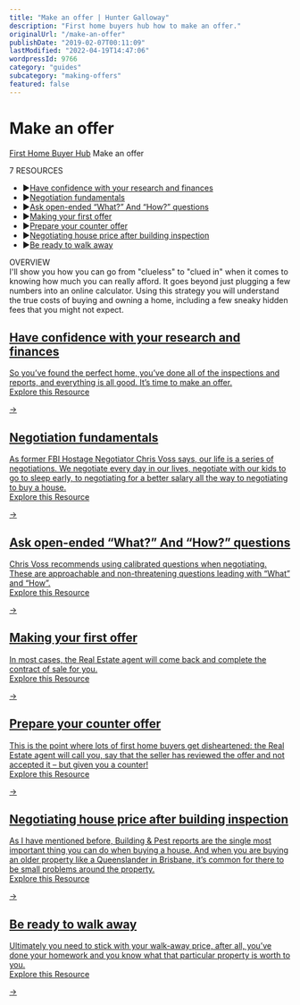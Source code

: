 ```yaml
---
title: "Make an offer | Hunter Galloway"
description: "First home buyers hub how to make an offer."
originalUrl: "/make-an-offer"
publishDate: "2019-02-07T00:11:09"
lastModified: "2022-04-19T14:47:06"
wordpressId: 9766
category: "guides"
subcategory: "making-offers"
featured: false
---
```


<h1>Make an offer</h1>

<p><link rel='stylesheet' href='https://cdnjs.cloudflare.com/ajax/libs/OwlCarousel2/2.1.3/assets/owl.carousel.min.css'><script src='https://cdnjs.cloudflare.com/ajax/libs/OwlCarousel2/2.1.3/owl.carousel.min.js'></script><script src='https://use.fontawesome.com/826a7e3dce.js'></script></p> <style>.carousel-wrap { margin: 90px auto; padding: 0 5%; width: 80%; position: relative;}/* fix blank or flashing items on carousel */.owl-carousel .item { position: relative; z-index: 100; -webkit-backface-visibility: hidden; }/* end fix */.owl-nav > div { margin-top: -26px; position: absolute; top: 50%; color: #cdcbcd;}.owl-nav i { font-size: 52px;}.owl-nav .owl-prev { left: -30px;}.owl-nav .owl-next { right: -30px;}</style> <p><script>jQuery('.owl-carousel').owlCarousel({ loop: true, margin: 10, nav: true, navText: --> "<i class='fa fa-caret-left'></i>", "<i class='fa fa-caret-right'></i>" ], autoplay: false, autoplayHoverPause: false, responsive: { 0: { items: 1 }, 600: { items: 3 }, 1000: { items: 3 } }})</script></p> <p> <a href="https://www.huntergalloway.com.au/hub/">First Home Buyer Hub</a> <span class="hub_resources_sign"><i class="fa fa-caret-right" aria-hidden="true"></i></span> Make an offer</p> <p></p> <div class="hub_resources_list_name">7 RESOURCES</div> <ul class="hub_resources_list"> <li><span class="hub_resources_sign">▶</span><a href="https://www.huntergalloway.com.au/hub/make-an-offer/have-confidence-with-your-research-and-finances/">Have confidence with your research and finances </a></li> <li><span class="hub_resources_sign">▶</span><a href="https://www.huntergalloway.com.au/hub/make-an-offer/negotiation-fundamentals/">Negotiation fundamentals</a></li> <li><span class="hub_resources_sign">▶</span><a href="https://www.huntergalloway.com.au/hub/make-an-offer/ask-open-ended-what-and-how-questions/">Ask open-ended “What?” And “How?” questions</a></li> <li><span class="hub_resources_sign">▶</span><a href="https://www.huntergalloway.com.au/hub/make-an-offer/making-your-first-offer/">Making your first offer</a></li> <li><span class="hub_resources_sign">▶</span><a href="https://www.huntergalloway.com.au/hub/make-an-offer/prepare-your-counter-offer/">Prepare your counter offer </a></li> <li><span class="hub_resources_sign">▶</span><a href="https://www.huntergalloway.com.au/hub/make-an-offer/negotiating-house-price-after-building-inspection/">Negotiating house price after building inspection</a></li> <li><span class="hub_resources_sign">▶</span><a href="https://www.huntergalloway.com.au/hub/make-an-offer/be-ready-to-walk-away/">Be ready to walk away</a></li> </ul> <p></p> <div class="hub_resources_list_name">OVERVIEW</div> <div class="hub_resources_list_summary">I'll show you how you can go from "clueless" to "clued in" when it comes to knowing how much you can really afford. It goes beyond just plugging a few numbers into an online calculator. Using this strategy you will understand the true costs of buying and owning a home, including a few sneaky hidden fees that you might not expect.</div> <p><a class="hub_subpage_block_list_item" href="https://www.huntergalloway.com.au/hub/make-an-offer/have-confidence-with-your-research-and-finances/"></p> <h2><b>Have confidence with your research and finances</b></h2> <div class="hsp_list_item_text">So you’ve found the perfect home, you’ve done all of the inspections and reports, and everything is all good. It’s time to make an offer.</div> <div class="hsp_list_item_link">Explore this Resource</div> <p><span class="hub_start_arrow">→</span></a><a class="hub_subpage_block_list_item" href="https://www.huntergalloway.com.au/hub/make-an-offer/negotiation-fundamentals/"></p> <h2><b>Negotiation fundamentals</b></h2> <div class="hsp_list_item_text">As former FBI Hostage Negotiator Chris Voss says, our life is a series of negotiations. We negotiate every day in our lives, negotiate with our kids to go to sleep early, to negotiating for a better salary all the way to negotiating to buy a house.</div> <div class="hsp_list_item_link">Explore this Resource</div> <p><span class="hub_start_arrow">→</span></a><a class="hub_subpage_block_list_item" href="https://www.huntergalloway.com.au/hub/make-an-offer/ask-open-ended-what-and-how-questions/"></p> <h2><b>Ask open-ended “What?” And “How?” questions</b></h2> <div class="hsp_list_item_text">Chris Voss recommends using calibrated questions when negotiating. These are approachable and non-threatening questions leading with “What” and “How”.</div> <div class="hsp_list_item_link">Explore this Resource</div> <p><span class="hub_start_arrow">→</span></a><a class="hub_subpage_block_list_item" href="https://www.huntergalloway.com.au/hub/make-an-offer/making-your-first-offer/"></p> <h2><b>Making your first offer</b></h2> <div class="hsp_list_item_text">In most cases, the Real Estate agent will come back and complete the contract of sale for you.</div> <div class="hsp_list_item_link">Explore this Resource</div> <p><span class="hub_start_arrow">→</span></a><a class="hub_subpage_block_list_item" href="https://www.huntergalloway.com.au/hub/make-an-offer/prepare-your-counter-offer/"></p> <h2><b>Prepare your counter offer</b></h2> <div class="hsp_list_item_text">This is the point where lots of first home buyers get disheartened: the Real Estate agent will call you, say that the seller has reviewed the offer and not accepted it – but given you a counter!</div> <div class="hsp_list_item_link">Explore this Resource</div> <p><span class="hub_start_arrow">→</span></a><a class="hub_subpage_block_list_item" href="https://www.huntergalloway.com.au/hub/make-an-offer/negotiating-house-price-after-building-inspection/"></p> <h2><b>Negotiating house price after building inspection</b></h2> <div class="hsp_list_item_text">As I have mentioned before, Building & Pest reports are the single most important thing you can do when buying a house. And when you are buying an older property like a Queenslander in Brisbane, it’s common for there to be small problems around the property.</div> <div class="hsp_list_item_link">Explore this Resource</div> <p><span class="hub_start_arrow">→</span></a><a class="hub_subpage_block_list_item" href="https://www.huntergalloway.com.au/hub/make-an-offer/be-ready-to-walk-away/"></p> <h2><b>Be ready to walk away</b></h2> <div class="hsp_list_item_text">Ultimately you need to stick with your walk-away price, after all, you’ve done your homework and you know what that particular property is worth to you.</div> <div class="hsp_list_item_link">Explore this Resource</div> <p><span class="hub_start_arrow">→</span></a><link rel='stylesheet' href='https://cdnjs.cloudflare.com/ajax/libs/OwlCarousel2/2.1.3/assets/owl.carousel.min.css'><script src='https://cdnjs.cloudflare.com/ajax/libs/OwlCarousel2/2.1.3/owl.carousel.min.js'></script><script src='https://use.fontawesome.com/826a7e3dce.js'></script></p> <style>.carousel-wrap { margin: 90px auto; padding: 0 5%; width: 80%; position: relative;}/* fix blank or flashing items on carousel */.owl-carousel .item { position: relative; z-index: 100; -webkit-backface-visibility: hidden; }/* end fix */.owl-nav > div { margin-top: -26px; position: absolute; top: 50%; color: #cdcbcd;}.owl-nav i { font-size: 52px;}.owl-nav .owl-prev { left: -30px;}.owl-nav .owl-next { right: -30px;}</style> <p><script>jQuery('.owl-carousel').owlCarousel({ loop: true, margin: 10, nav: true, navText: --> "<i class='fa fa-caret-left'></i>", "<i class='fa fa-caret-right'></i>" ], autoplay: false, autoplayHoverPause: false, responsive: { 0: { items: 1 }, 600: { items: 3 }, 1000: { items: 3 } }})</script></p>

